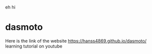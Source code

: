 eh hi
# dasmoto
Here is the link of the website  https://hanss4869.github.io/dasmoto/
learning tutorial on youtube
